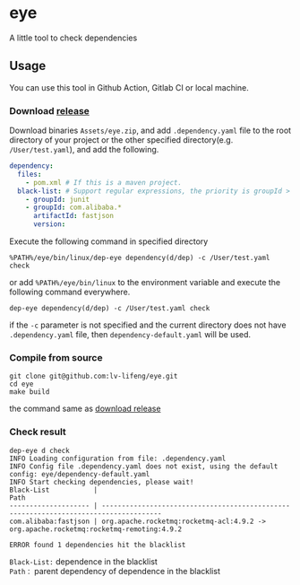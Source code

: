 # eye
A little tool to check dependencies

## Usage
You can use this tool in Github Action, Gitlab CI or local machine.

### Download [release](https://github.com/lv-lifeng/eye/releases)
Download binaries `Assets/eye.zip`, and add `.dependency.yaml` file to the root directory of your project or the other specified directory(e.g. `/User/test.yaml`), and add the following.
```yaml
dependency:
  files:
    - pom.xml # If this is a maven project.
  black-list: # Support regular expressions, the priority is groupId > artifactId > version
    - groupId: junit
    - groupId: com.alibaba.*
      artifactId: fastjson
      version:
```
Execute the following command in specified directory
```shell
%PATH%/eye/bin/linux/dep-eye dependency(d/dep) -c /User/test.yaml check
```
or add `%PATH%/eye/bin/linux` to the environment variable and execute the following command everywhere.
```shell
dep-eye dependency(d/dep) -c /User/test.yaml check
```
if the `-c` parameter is not specified and the current directory does not have `.dependency.yaml` file, then `dependency-default.yaml` will be used.

### Compile from source
```shell
git clone git@github.com:lv-lifeng/eye.git
cd eye
make build 
```
the command same as [download release](#download-releasehttpsgithubcomlv-lifengeyereleases)

### Check result
```shell
dep-eye d check
INFO Loading configuration from file: .dependency.yaml 
INFO Config file .dependency.yaml does not exist, using the default config: eye/dependency-default.yaml 
INFO Start checking dependencies, please wait!    
Black-List           |                                                                                  Path
-------------------- | -------------------------------------------------------------------------------------
com.alibaba:fastjson | org.apache.rocketmq:rocketmq-acl:4.9.2 -> org.apache.rocketmq:rocketmq-remoting:4.9.2

ERROR found 1 dependencies hit the blacklist 
```
`Black-List:` dependence in the blacklist  
`Path：` parent dependency of dependence in the blacklist
